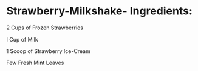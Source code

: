 # Strawberry-Milkshake- Ingredients:

2 Cups of Frozen Strawberries

I Cup of Milk

1 Scoop of Strawberry Ice-Cream

Few Fresh Mint Leaves
